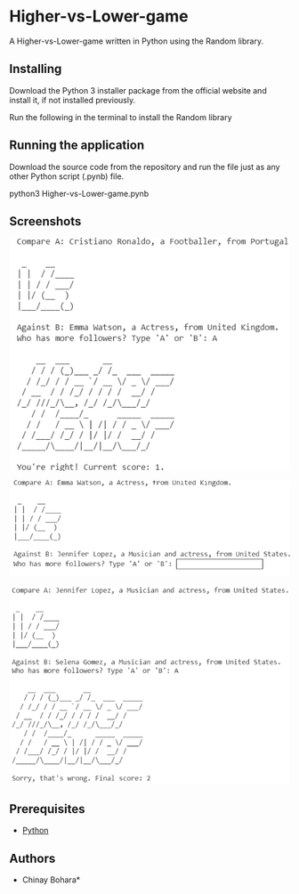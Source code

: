 # Higher-vs-Lower-game
A Higher-vs-Lower-game written in Python using the Random library.


## Installing
Download the Python 3 installer package from the official website and install it, if not installed previously.

Run the following in the terminal to install the Random library



## Running the application
Download the source code from the repository and run the file just as any other Python script (.pynb) file.

python3 Higher-vs-Lower-game.pynb


## Screenshots

![1](https://raw.githubusercontent.com/Chinay77/Higher-vs-Lower-game/main/Screenshot%202022-05-14%20155159.png)

![2](https://raw.githubusercontent.com/Chinay77/Higher-vs-Lower-game/main/Screenshot%202.png)

![3](https://raw.githubusercontent.com/Chinay77/Higher-vs-Lower-game/main/3.png)



## Prerequisites
* [Python](https://www.python.org)

## Authors

*  Chinay Bohara* 
